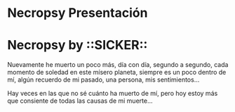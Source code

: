 # Necropsy Presentación

# Necropsy by ::SICKER::

Nuevamente he muerto un poco más, día con día, segundo a segundo, cada momento de soledad en este mísero planeta, siempre es un poco dentro de mí, algún recuerdo de mi pasado, una persona, mis sentimientos... 

Hay veces en las que no sé cuánto ha muerto de mí, pero hoy estoy más que consiente de todas las causas de mi muerte...